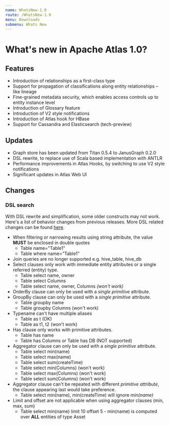 ```yaml
---
name: WhatsNew-1.0
route: /WhatsNew-1.0
menu: Downloads
submenu: Whats New
---
```


# What's new in Apache Atlas 1.0?

## Features

* Introduction of relationships as a first-class type
* Support for propagation of classifications along entity relationships – like lineage
* Fine-grained metadata security, which enables access controls up to entity instance level
* Introduction of Glossary feature
* Introduction of V2 style notifications
* Introduction of Atlas hook for HBase
* Support for Cassandra and Elasticsearch (tech-preview)

## Updates

* Graph store has been updated from Titan 0.5.4 to JanusGraph 0.2.0
* DSL rewrite, to replace use of Scala based implementation with ANTLR
* Performance improvements in Atlas Hooks, by switching to use V2 style notifications
* Significant updates in Atlas Web UI

## Changes

### DSL search

With DSL rewrite and simplification, some older constructs may not work. Here's a list of behavior changes from previous
releases. More DSL related changes can be found [here](Search-Advanced.html).

   * When filtering or narrowing results using string attribute, the value **MUST** be enclosed in double quotes
      * Table name="Table1"
      * Table where name="Table1"
   * Join queries are no longer supported e.g. hive_table, hive_db
   * Select clauses only work with immediate entity attributes or a single referred (entity) type.
      * Table select name, owner
      * Table select Columns
      * Table select name, owner, Columns _*(won't work)*_
   * OrderBy clause can only be used with a _*single primitive*_ attribute.
   * GroupBy clause can only be used with a _*single primitive*_ attribute.
      * Table groupby name
      * Table groupby Columns (won't work)
   * Typename can't have multiple aliases
      * Table as t (OK)
      * Table as t1, t2 (won't work)
  * Has clause only works with primitive attributes.
     * Table has name
      * Table has Columns or Table has DB (NOT supported)
  * Aggregator clause can only be used with a _*single primitive*_ attribute.
      * Table select min(name)
      * Table select max(name)
      * Table select sum(createTime)
      * Table select min(Columns) (won't work)
      * Table select max(Columns) (won't work)
      * Table select sum(Columns) (won't work)
  * Aggregator clause can't be repeated with different _*primitive attribute*_, the clause appearing last would take preference.
      * Table select min(name), min(createTime) will ignore _*min(name)*_
  * Limit and offset are not applicable when using aggregator clauses (min, max, sum)
      *  Table select min(name) limit 10 offset 5 - min(name) is computed over **ALL** entities of type Asset
